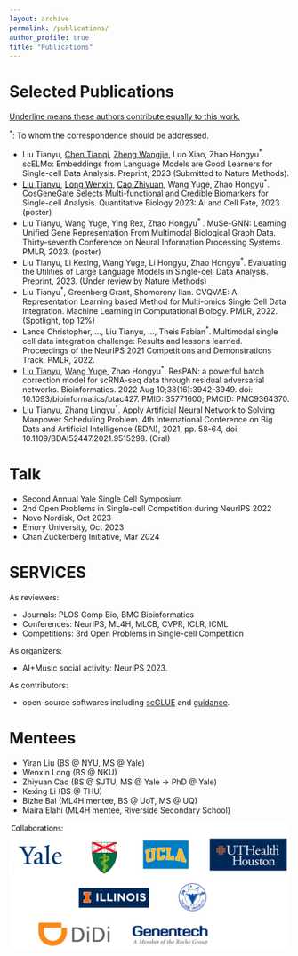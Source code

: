 ```yaml
---
layout: archive
permalink: /publications/
author_profile: true
title: "Publications"
---
```


# Selected Publications

<u>Underline means these authors contribute equally to this work.</u> 

<sup>*</sup>: To whom the correspondence should be addressed.
* Liu Tianyu, <u>Chen Tianqi</u>, <u>Zheng Wangjie</u>, Luo Xiao, Zhao Hongyu<sup>*</sup>. scELMo: Embeddings from Language Models are Good Learners for Single-cell Data Analysis. Preprint, 2023 (Submitted to Nature Methods).
* <u>Liu Tianyu</u>, <u>Long Wenxin</u>, <u>Cao Zhiyuan</u>, Wang Yuge, Zhao Hongyu<sup>*</sup>. CosGeneGate Selects Multi-functional and Credible Biomarkers for Single-cell Analysis. Quantitative Biology 2023: AI and Cell Fate, 2023. (poster)
* Liu Tianyu, Wang Yuge, Ying Rex, Zhao Hongyu<sup>* </sup>. MuSe-GNN: Learning Unified Gene Representation From Multimodal Biological Graph Data. Thirty-seventh Conference on Neural Information Processing Systems. PMLR, 2023. (poster)
* Liu Tianyu, Li Kexing, Wang Yuge, Li Hongyu, Zhao Hongyu<sup>*</sup>. Evaluating the Utilities of Large Language Models in Single-cell Data Analysis. Preprint, 2023. (Under review by Nature Methods)
* Liu Tianyu<sup>*</sup>, Greenberg Grant, Shomorony Ilan. CVQVAE: A Representation Learning based Method for Multi-omics Single Cell Data Integration. Machine Learning in Computational Biology. PMLR, 2022. (Spotlight, top 12%)
* Lance Christopher, ..., Liu Tianyu, ..., Theis Fabian<sup>*</sup>. Multimodal single cell data integration challenge: Results and lessons learned. Proceedings of the NeurIPS 2021 Competitions and Demonstrations Track. PMLR, 2022. 
* <u>Liu Tianyu</u>, <u>Wang Yuge</u>, Zhao Hongyu<sup>*</sup>. ResPAN: a powerful batch correction model for scRNA-seq data through residual adversarial networks. Bioinformatics. 2022 Aug 10;38(16):3942-3949. doi: 10.1093/bioinformatics/btac427. PMID: 35771600; PMCID: PMC9364370.
* Liu Tianyu, Zhang Lingyu<sup>*</sup>. Apply Artificial Neural Network to Solving Manpower Scheduling Problem. 4th International Conference on Big Data and Artificial Intelligence (BDAI), 2021, pp. 58-64, doi: 10.1109/BDAI52447.2021.9515298. (Oral)


# Talk

* Second Annual Yale Single Cell Symposium
* 2nd Open Problems in Single-cell Competition during NeurIPS 2022
* Novo Nordisk, Oct 2023
* Emory University, Oct 2023
* Chan Zuckerberg Initiative, Mar 2024

# SERVICES

As reviewers:
* Journals: PLOS Comp Bio, BMC Bioinformatics
* Conferences: NeurIPS, ML4H, MLCB, CVPR, ICLR, ICML
* Competitions: 3rd Open Problems in Single-cell Competition

As organizers:
* AI+Music social activity: NeurIPS 2023.

As contributors:
* open-source softwares including [scGLUE](https://github.com/gao-lab/GLUE/pull/114) and [guidance](https://github.com/guidance-ai/guidance/pull/656).

# Mentees
* Yiran Liu (BS @ NYU, MS @ Yale)
* Wenxin Long (BS @ NKU)
* Zhiyuan Cao (BS @ SJTU, MS @ Yale -> PhD @ Yale)
* Kexing Li (BS @ THU)
* Bizhe Bai (ML4H mentee, BS @ UoT, MS @ UQ)
* Maira Elahi (ML4H mentee, Riverside Secondary School)

![Example](/images/col_institue.png)

<!--
{% if author.googlescholar %}
  You can also find my articles on <u><a href="{{author.googlescholar}}">my Google Scholar profile</a>.</u>
{% endif %}
-->
<!--
  {% include base_path %}
  {% for post in site.publications reversed %}
  { % include archive-single.html %}
  {% endfor %}
-->
